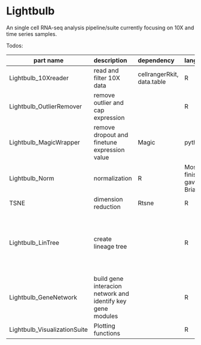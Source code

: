 # Lightbulb

An single cell RNA-seq analysis pipeline/suite currently focusing on 10X and time series samples.

Todos:

|part name                | description	               | dependency |	language |	progress |
| ----------------------- |:-------------------------- |:---------- |:-------- |:---------------------------|
|Lightbulb_10Xreader      | 	read and filter 10X data |	cellrangerRkit, data.table |	R |	Mostly finished |
|Lightbulb_OutlierRemover |	remove outlier and cap expression |	|	R |	Mostly finished, gave to Brian |
|Lightbulb_MagicWrapper |	remove dropout and finetune expression value |	Magic |	python |	finished |
|Lightbulb_Norm |	normalization	|	R	| Mostly finished, gave to Brian |
|TSNE |	dimension reduction |	Rtsne |	R |	existing package |
|Lightbulb_LinTree |	create lineage tree |	|	R |	Partial finished, need to narrow the branch and refine cluster connection |
|Lightbulb_GeneNetwork |	build gene interacion network and identify key gene modules |	|	R |	starting |
|Lightbulb_VisualizationSuite |	Plotting functions | |	R |	Partial finished |

